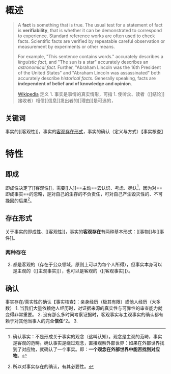 # 概述
> A **fact** is something that is true. The usual test for a statement of fact is **verifiability**, that is whether it can be demonstrated to correspond to experience. Standard reference works are often used to check facts. Scientific facts are verified by repeatable careful observation or measurement by experiments or other means.
>
> For example, "This sentence contains words." accurately describes a *linguistic fact*, and "The sun is a star" accurately describes an *astronomical fact*. Further, "Abraham Lincoln was the 16th President of the United States" and "Abraham Lincoln was assassinated" both accurately describe *historical facts*. Generally speaking, facts are **independent of belief and of knowledge and opinion**.
>
> [Wikipedia](https://en.wikipedia.org/wiki/Fact)
定义
	1. 事实是事情的真实情形，可指
		1. 
使听众、读者（[[结论]]接收者）相信[[信息]]发出者的[[理由]]是可选的，
## 关键词
事实的[[客观性]]，事实的<u>客观存在形式</u>，事实的确认（定义与方式）【事实核查】

# 特性
## 即成
即成性决定了[[客观性]]，需要[[人]]==主动==去认识、考虑、确认[^3]，因为对==即成事实==的忽略，是对自己的生存的不负责任，可对自己产生毁灭性的、不可挽回的后果[^1]。
## 存在形式
   关于事实的即成性、[[客观性]]，事实的**客观存在**有两种基本形式：[[事物]]与[[事件]]。
   
### 两种存在
2. 都是客观的（存在于公众领域，原则上可以为每个人所得），但事实本身可以是主观的（[[主观事实]]），也可以是客观的（[[客观事实]]）。

## 确认
事实存在/真实性的确认【事实核查】：亲身经历（极其有限）或他人经历（大多数）
		1. 当我们大量依赖他人经历时，对证据来源的真实性与可靠性的审查能力就变得非常重要。
		2. 没有那么多时间考察证据时，客观事实与主观事实的确认都有赖于对其他当事人的完全**信任**^2。
		3. 


[^1]: 所以对事实存在的确认，有其必要性。
[^2]: 主观事实如果自己没有体验，则无法验证。
[^3]: 确认事实：不是形成关于事实的观念（这叫认知）。观念是主观的范畴，事实是客观的范畴。确认事实是绕过观念，直接观察外部世界：如果在外部世界找到了对应物，就确认了一个事实。即：**一个观念在外部世界中能否找到对应物**。
[^4]: “猫”这个观念可以在外部世界找到对应物，即确认了一个事实。